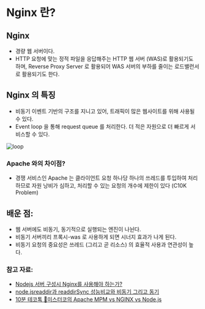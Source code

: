 # Nginx 란?

## Nginx
- 경량 웹 서버이다.
- HTTP 요청에 맞는 정적 파일을 응답해주는 HTTP 웹 서버 (WAS)로 활용되기도 하며, Reverse Proxy Server 로 활용되어 WAS 서버의 부하를 줄이는 로드밸런서로 활용되기도 한다. 

## Nginx 의 특징
- 비동기 이벤트 기반의 구조를 지니고 있어, 트래픽이 많은 웹사이트를 위해 사용될 수 있다. 
- Event loop 을 통해 request queue 를 처리한다. 더 적은 자원으로 더 빠르게 서비스할 수 있다. 

![loop](https://mblogthumb-phinf.pstatic.net/MjAxNzAzMjZfMTM3/MDAxNDkwNDk1NjMxNzgy.OHZ33nerX_6Hc92Mg_xjr51acwwi1P_mq3SIl7Cuhisg.niRsQQVM5CwGpXKcdOxl3bkNsmfBkqGV1ajcBpV6CvQg.GIF.jhc9639/mighttpd_e02.gif.gif?type=w800)

### Apache 와의 차이점? 
- 경쟁 서비스인 Apache 는 클라이언트 요청 하나당 하나의 쓰레드를 투입하여 처리하므로 자원 낭비가 심하고, 처리할 수 있는 요청의 개수에 제한이 있다 (C10K Problem)

## 배운 점:
- 웹 서버에도 비동기, 동기적으로 실행되는 엔진이 나뉜다.
- 비동기 서버끼리 프록시-was 로 사용하게 되면 시너지 효과가 나게 된다. 
- 비동기 요청의 중요성은 쓰레드 (그리고 곧 리소스) 의 효율적 사용과 연관성이 높다.

### 참고 자료:
- [Nodejs 서버 구성시 Nginx를 사용해야 하는가?](https://velog.io/@nawnoes/Nodejs-%EC%84%9C%EB%B2%84-%EA%B5%AC%EC%84%B1%EC%8B%9C-Nginx%EB%A5%BC-%EC%82%AC%EC%9A%A9%ED%95%B4%EC%95%BC-%ED%95%98%EB%8A%94%EA%B0%80)
- [node.jsreaddir과 readdirSync 성능비교와 비동기 그리고 동기](https://blog.naver.com/jhc9639/221108496101)
- [10분 테코톡 👃미스터코의 Apache MPM vs NGINX vs Node.js](https://youtu.be/QeBqwwbsBbM)